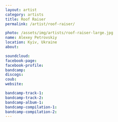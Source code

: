 ```yaml
---
layout: artist
category: artists
title: Roof Raiser
permalink: /artist/roof-raiser/

photo: /assets/img/artists/roof-raiser-large.jpg
name: Alexey Petrovskiy
location: Kyiv, Ukraine
about: 

soundcloud: 
facebook-page: 
facebook-profile: 
bandcamp: 
discogs: 
coub: 
website: 

bandcamp-track-1: 
bandcamp-track-2: 
bandcamp-album-1: 
bandcamp-compilation-1: 
bandcamp-compilation-2: 
---
```



